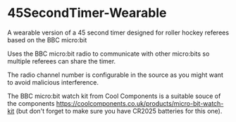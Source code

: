 # 45SecondTimer-Wearable
A wearable version of a 45 second timer designed for roller hockey referees based on the BBC micro:bit

Uses the BBC micro:bit radio to communicate with other micro:bits so multiple referees can share the timer.

The radio channel number is configurable in the source as you might want to avoid malicious interference.

The BBC micro:bit watch kit from Cool Components is a suitable souce of the components https://coolcomponents.co.uk/products/micro-bit-watch-kit (but don't forget to make sure you have CR2025 batteries for this one).

